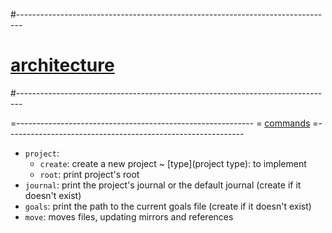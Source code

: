 #-------------------------------------------------------------------------------
# [architecture]()
#-------------------------------------------------------------------------------

=-----------------------------------------------------------
= [commands]()
=-----------------------------------------------------------
- `project`:
  - `create`: create a new project
    ~ [type](project type): to implement
  - `root`: print project's root
- `journal`: print the project's journal or the default journal (create if it doesn't exist)
- `goals`: print the path to the current goals file (create if it doesn't exist)
- `move`: moves files, updating mirrors and references
